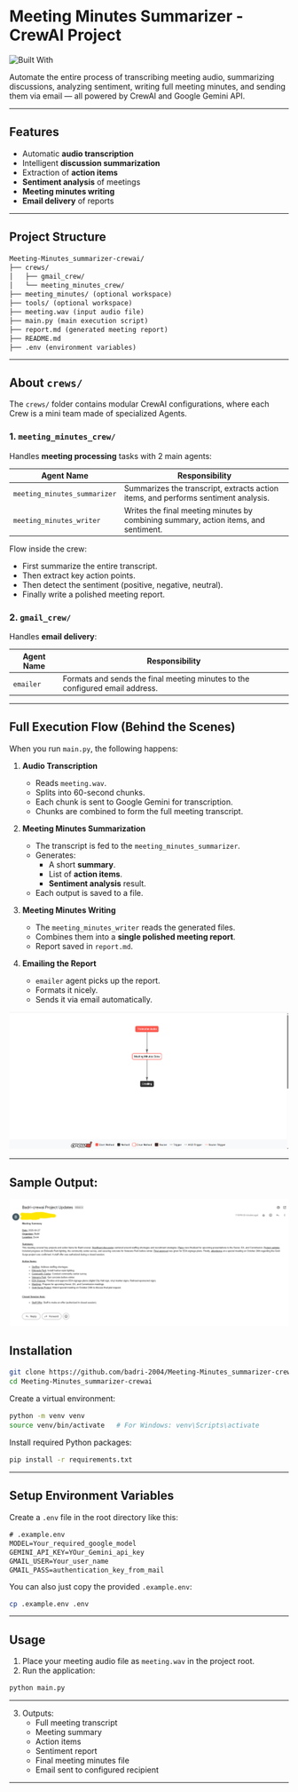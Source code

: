 # Meeting Minutes Summarizer - CrewAI Project

![Built With](https://img.shields.io/badge/Built%20With-CrewAI-blue)

Automate the entire process of transcribing meeting audio, summarizing discussions, analyzing sentiment, writing full meeting minutes, and sending them via email — all powered by CrewAI and Google Gemini API.

---

## Features

- Automatic **audio transcription**
- Intelligent **discussion summarization**
- Extraction of **action items**
- **Sentiment analysis** of meetings
- **Meeting minutes writing**
- **Email delivery** of reports

---

## Project Structure

```
Meeting-Minutes_summarizer-crewai/
├── crews/
│   ├── gmail_crew/
│   └── meeting_minutes_crew/
├── meeting_minutes/ (optional workspace)
├── tools/ (optional workspace)
├── meeting.wav (input audio file)
├── main.py (main execution script)
├── report.md (generated meeting report)
├── README.md
├── .env (environment variables)
```

---

## About `crews/`

The `crews/` folder contains modular CrewAI configurations, where each Crew is a mini team made of specialized Agents.

### 1. `meeting_minutes_crew/`

Handles **meeting processing** tasks with 2 main agents:

| Agent Name                  | Responsibility |
|------------------------------|----------------|
| `meeting_minutes_summarizer` | Summarizes the transcript, extracts action items, and performs sentiment analysis. |
| `meeting_minutes_writer`     | Writes the final meeting minutes by combining summary, action items, and sentiment. |

Flow inside the crew:
- First summarize the entire transcript.
- Then extract key action points.
- Then detect the sentiment (positive, negative, neutral).
- Finally write a polished meeting report.

### 2. `gmail_crew/`

Handles **email delivery**:

| Agent Name | Responsibility |
|------------|-----------------|
| `emailer`  | Formats and sends the final meeting minutes to the configured email address. |

---

## Full Execution Flow (Behind the Scenes)

When you run `main.py`, the following happens:

1. **Audio Transcription**
    - Reads `meeting.wav`.
    - Splits into 60-second chunks.
    - Each chunk is sent to Google Gemini for transcription.
    - Chunks are combined to form the full meeting transcript.

2. **Meeting Minutes Summarization**
    - The transcript is fed to the `meeting_minutes_summarizer`.
    - Generates:
      - A short **summary**.
      - List of **action items**.
      - **Sentiment analysis** result.
    - Each output is saved to a file.

3. **Meeting Minutes Writing**
    - The `meeting_minutes_writer` reads the generated files.
    - Combines them into a **single polished meeting report**.
    - Report saved in `report.md`.

4. **Emailing the Report**
    - `emailer` agent picks up the report.
    - Formats it nicely.
    - Sends it via email automatically.


![Flow plotted in CrewAI](https://github.com/badri-2004/Meeting-Minutes_summarizer-crewai/blob/main/images/Crew_flow.png)

---
## Sample Output:

![Sample Email Output](https://github.com/badri-2004/Meeting-Minutes_summarizer-crewai/blob/main/images/Sample_output_for_meeting_minutes.png)

 
## Installation

```bash
git clone https://github.com/badri-2004/Meeting-Minutes_summarizer-crewai.git
cd Meeting-Minutes_summarizer-crewai
```

Create a virtual environment:

```bash
python -m venv venv
source venv/bin/activate   # For Windows: venv\Scripts\activate
```

Install required Python packages:

```bash
pip install -r requirements.txt
```

---

## Setup Environment Variables

Create a `.env` file in the root directory like this:

```dotenv
# .example.env
MODEL=Your_required_google_model
GEMINI_API_KEY=YOur_Gemini_api_key
GMAIL_USER=Your_user_name
GMAIL_PASS=authentication_key_from_mail
```

You can also just copy the provided `.example.env`:

```bash
cp .example.env .env
```

---

## Usage

1. Place your meeting audio file as `meeting.wav` in the project root.
2. Run the application:

```bash
python main.py
```
---
3. Outputs:
    - Full meeting transcript
    - Meeting summary
    - Action items
    - Sentiment report
    - Final meeting minutes file
    - Email sent to configured recipient

---

